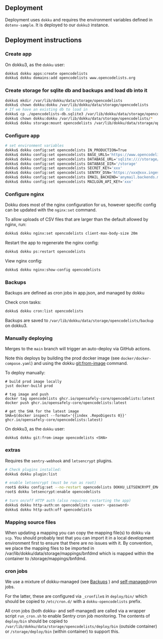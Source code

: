 ## Deployment

Deployment uses `dokku` and requires the environment variables defined in `dotenv-sample`.
It is deployed to our `dokku3` instance.

## Deployment instructions

### Create app

On dokku3, as the `dokku` user:

```sh
dokku$ dokku apps:create opencodelists
dokku$ dokku domains:add opencodelists www.opencodelists.org
```

### Create storage for sqlite db and backups and load db into it
```sh
dokku$ mkdir /var/lib/dokku/data/storage/opencodelists
dokku$ chown dokku:dokku /var/lib/dokku/data/storage/opencodelists
# If we have an existing db to load in
dokku$ cp ./opencodelists-db.sqlite3 /var/lib/dokku/data/storage/opencodelists/db.sqlite3
dokku$ chown dokku:dokku /var/lib/dokku/data/storage/opencodelists/*
dokku$ dokku storage:mount opencodelists /var/lib/dokku/data/storage/opencodelists/:/storage
```

### Configure app

```sh
# set environment variables
dokku$ dokku config:set opencodelists IN_PRODUCTION=True
dokku$ dokku config:set opencodelists BASE_URLS='https://www.opencodelists.org'
dokku$ dokku config:set opencodelists DATABASE_URL='sqlite:////storage/db.sqlite3'
dokku$ dokku config:set opencodelists DATABASE_DIR='/storage'
dokku$ dokku config:set opencodelists SECRET_KEY='xxx'
dokku$ dokku config:set opencodelists SENTRY_DSN='https://xxx@xxx.ingest.sentry.io/xxx'
dokku$ dokku config:set opencodelists EMAIL_BACKEND='anymail.backends.mailgun.EmailBackend'
dokku$ dokku config:set opencodelists MAILGUN_API_KEY='xxx'
```

### Configure nginx
Dokku does most of the nginx configuration for us, however specific config can be updated
with the `nginx:set` command.

To allow uploads of CSV files that are larger than the default allowed by nginx, run:

```sh
dokku$ dokku nginx:set opencodelists client-max-body-size 20m
```

Restart the app to regenerate the nginx config:
```sh
dokku$ dokku ps:restart opencodelists
```

View nginx config:
```sh
dokku$ dokku nginx:show-config opencodelists
```

### Backups
Backups are defined as cron jobs in app.json, and managed by dokku

Check cron tasks:
```sh
dokku$ dokku cron:list opencodelists
```

Backups are saved to `/var/lib/dokku/data/storage/opencodelists/backup` on dokku3.

### Manually deploying

Merges to the `main` branch will trigger an auto-deploy via GitHub actions.

Note this deploys by building the prod docker image (see `docker/docker-compose.yaml`) and using the dokku [git:from-image](https://dokku.com/docs/deployment/methods/git/#initializing-an-app-repository-from-a-docker-image) command.

To deploy manually:

```
# build prod image locally
just docker-build prod

# tag image and push
docker tag opencodelists ghcr.io/opensafely-core/opencodelists:latest
docker push ghcr.io/opensafely-core/opencodelists:latest

# get the SHA for the latest image
SHA=$(docker inspect --format='{{index .RepoDigests 0}}' ghcr.io/opensafely-core/opencodelists:latest)
```

On dokku3, as the `dokku` user:
```
dokku$ dokku git:from-image opencodelists <SHA>
```

### extras

Requires the `sentry-webhook` and `letsencrypt` plugins.


```sh
# Check plugins installed:
dokku$ dokku plugin:list

# enable letsencrypt (must be run as root)
root$ dokku config:set --no-restart opencodelists DOKKU_LETSENCRYPT_EMAIL=<e-mail>
root$ dokku letsencrypt:enable opencodelists

# turn on/off HTTP auth (also requires restarting the app)
dokku$ dokku http-auth:on opencodelists <user> <password>
dokku$ dokku http-auth:off opencodelists
```

### Mapping source files

When updating a mapping you can copy the mapping file(s) to dokku via `scp`.
You should probably test that you can import it in a local development
environment first to ensure that there are no issues with it. By convention, we
place the mapping files to be imported in
/var/lib/dokku/data/storage/mappings/bnfdmd which is mapped within the
container to /storage/mappings/bnfdmd.


### cron jobs

We use a mixture of dokku-managed (see [Backups](#Backups) ) and
[self-managed](https://dokku.com/docs/processes/scheduled-cron-tasks/#self-managed-cron)cron jobs.

For the latter, these are configured via `_cronfile`s in `deploy/bin/`
which should be copied to `/etc/cron.d/` with a `dokku-opencodelists` prefix.

All cron jobs (both dokku- and self-managed) are called via a wrapper script `run_cron.sh` to enable
Sentry cron job monitoring. The contents of `deploy/bin` should be copied to
`/var/lib/dokku/data/storage/opencodelists/deploy/bin` (outside container)
or `/storage/deploy/bin` (within container) to support this.

